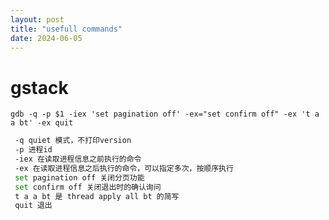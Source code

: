 ```yaml
---
layout: post
title: "usefull commands"
date: 2024-06-05
---
```


# gstack
`gdb -q -p $1 -iex 'set pagination off' -ex="set confirm off" -ex 't a a bt' -ex quit`
```bash
 -q quiet 模式，不打印version
 -p 进程id
 -iex 在读取进程信息之前执行的命令
 -ex 在读取进程信息之后执行的命令，可以指定多次，按顺序执行
 set pagination off 关闭分页功能
 set confirm off 关闭退出时的确认询问
 t a a bt 是 thread apply all bt 的简写
 quit 退出
```
